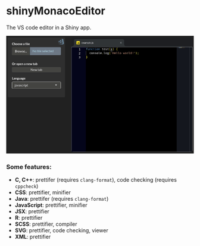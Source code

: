 # shinyMonacoEditor

The VS code editor in a Shiny app.

![](https://raw.githubusercontent.com/stla/shinyMonacoEditor/master/inst/screenshots/shinyMonacoEditor.gif)

### Some features:

- **C, C++**: prettifer (requires `clang-format`), code checking (requires `cppcheck`)
- **CSS**: prettifier, minifier
- **Java**: prettifer (requires `clang-format`)
- **JavaScript**: prettifier, minifier
- **JSX**: prettifier
- **R**: prettifier
- **SCSS**: prettifier, compiler
- **SVG**: prettifier, code checking, viewer
- **XML**: prettifier
